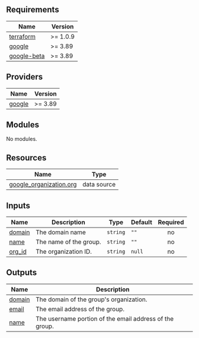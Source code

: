 
## Requirements

| Name | Version |
|------|---------|
| <a name="requirement_terraform"></a> [terraform](#requirement\_terraform) | >= 1.0.9 |
| <a name="requirement_google"></a> [google](#requirement\_google) | >= 3.89 |
| <a name="requirement_google-beta"></a> [google-beta](#requirement\_google-beta) | >= 3.89 |

## Providers

| Name | Version |
|------|---------|
| <a name="provider_google"></a> [google](#provider\_google) | >= 3.89 |

## Modules

No modules.

## Resources

| Name | Type |
|------|------|
| [google_organization.org](https://registry.terraform.io/providers/hashicorp/google/latest/docs/data-sources/organization) | data source |

## Inputs

| Name | Description | Type | Default | Required |
|------|-------------|------|---------|:--------:|
| <a name="input_domain"></a> [domain](#input\_domain) | The domain name | `string` | `""` | no |
| <a name="input_name"></a> [name](#input\_name) | The name of the group. | `string` | `""` | no |
| <a name="input_org_id"></a> [org\_id](#input\_org\_id) | The organization ID. | `string` | `null` | no |

## Outputs

| Name | Description |
|------|-------------|
| <a name="output_domain"></a> [domain](#output\_domain) | The domain of the group's organization. |
| <a name="output_email"></a> [email](#output\_email) | The email address of the group. |
| <a name="output_name"></a> [name](#output\_name) | The username portion of the email address of the group. |
